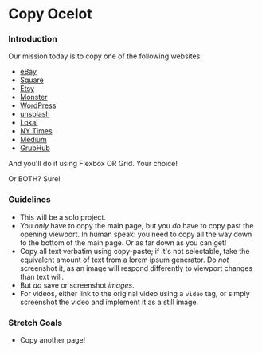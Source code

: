 # Copy Ocelot

### Introduction

Our mission today is to copy one of the following websites:

* [eBay](https://www.ebay.com/)
* [Square](https://squareup.com/us/en)
* [Etsy](https://www.etsy.com/)
* [Monster](https://www.monster.com/)
* [WordPress](https://wordpress.com/)
* [unsplash](https://unsplash.com/)
* [Lokai](https://lokai.com)
* [NY Times](https://www.nytimes.com/)
* [Medium](https://medium.com/)
* [GrubHub](https://www.grubhub.com/)

And you'll do it using Flexbox OR Grid. Your choice!

Or BOTH? Sure!


### Guidelines

* This will be a solo project.
* You _only_ have to copy the main page, but you _do_ have to copy past the opening viewport. In human speak: you need to copy all the way down to the bottom of the main page. Or as far down as you can get!
* Copy all text verbatim using copy-paste; if it's not selectable, take the equivalent amount of text from a lorem ipsum generator. Do _not_ screenshot it, as an image will respond differently to viewport changes than text will.
* But _do_ save or screenshot _images_.
* For videos, either link to the original video using a `video` tag, or simply screenshot the video and implement it as a still image.


### Stretch Goals

* Copy another page!
